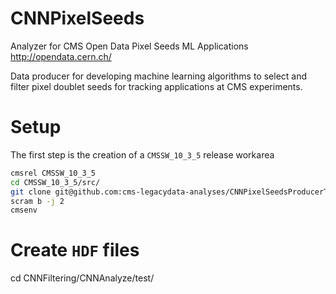 # CNNPixelSeeds
Analyzer for CMS Open Data Pixel Seeds ML Applications http://opendata.cern.ch/

Data producer for developing machine learning algorithms to select and filter pixel doublet seeds for tracking applications at CMS experiments.

# Setup

The first step is the creation of a ``CMSSW_10_3_5`` release workarea


``` bash
cmsrel CMSSW_10_3_5
cd CMSSW_10_3_5/src/
git clone git@github.com:cms-legacydata-analyses/CNNPixelSeedsProducerTool.git .
scram b -j 2
cmsenv
```

# Create  `` HDF `` files

cd CNNFiltering/CNNAnalyze/test/
